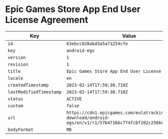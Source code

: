 # Epic Games Store App End User License Agreement

| Key | Value |
| --- | ----- |
| `id` | `63ebcc028abd3a5a73254cfe` |
| `key` | `android-egs` |
| `version` | `1` |
| `revision` | `1` |
| `title` | `Epic Games Store App End User License Agreement` |
| `locale` | `en` |
| `createdTimestamp` | `2023-02-14T17:59:30.710Z` |
| `lastModifiedTimestamp` | `2023-02-14T17:59:30.710Z` |
| `status` | `ACTIVE` |
| `custom` | `false` |
| `url` | `https://cdn1.epicgames.com/eulatracking-download/android-egs/en/v1/r1/57b47166c774fcbf202c2566c7619a80.pdf` |
| `bodyFormat` | `MD` |
